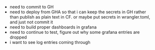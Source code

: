 - need to commit to GH
- need to deploy from GHA so that i can keep the secrets in GH rather than publish as plain text in CF. or maybe put secrets in wrangler.toml, and just not commit it 
- need to build proper dashboards in grafana
- need to continue to test, figure out why some grafana entries are dropped
- i want to see log entries coming through